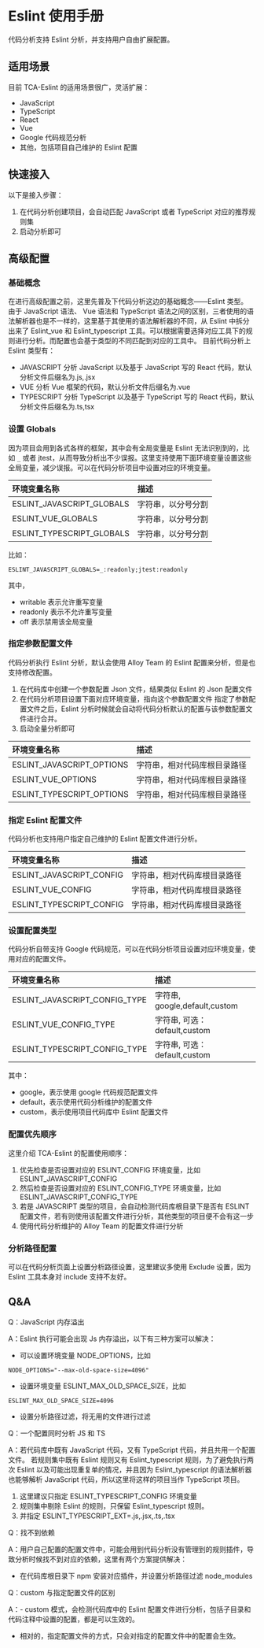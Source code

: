 # Eslint 使用手册

代码分析支持 Eslint 分析，并支持用户自由扩展配置。

## 适用场景

目前 TCA-Eslint 的适用场景很广，灵活扩展：

- JavaScript
- TypeScript
- React
- Vue
- Google 代码规范分析
- 其他，包括项目自己维护的 Eslint 配置

## 快速接入

以下是接入步骤：

1. 在代码分析创建项目，会自动匹配 JavaScript 或者 TypeScript 对应的推荐规则集
2. 启动分析即可

## 高级配置

### 基础概念

在进行高级配置之前，这里先普及下代码分析这边的基础概念——Eslint 类型。
由于 JavaScript 语法、 Vue 语法和 TypeScript 语法之间的区别，三者使用的语法解析器也是不一样的，这里基于其使用的语法解析器的不同，从 Eslint 中拆分出来了 Eslint_vue 和 Eslint_typescript 工具。可以根据需要选择对应工具下的规则进行分析。而配置也会基于类型的不同匹配到对应的工具中。
目前代码分析上 Eslint 类型有：

- JAVASCRIPT
  分析 JavaScript 以及基于 JavaScript 写的 React 代码，默认分析文件后缀名为.js,.jsx
- VUE
  分析 Vue 框架的代码，默认分析文件后缀名为.vue
- TYPESCRIPT
  分析 TypeScript 以及基于 TypeScript 写的 React 代码，默认分析文件后缀名为.ts,tsx

### 设置 Globals

因为项目会用到各式各样的框架，其中会有全局变量是 Eslint 无法识别到的，比如 `_` 或者 jtest，从而导致分析出不少误报。这里支持使用下面环境变量设置这些全局变量，减少误报。可以在代码分析项目中设置对应的环境变量。

| 环境变量名称              | 描述               |
| :------------------------ | :----------------- |
| ESLINT_JAVASCRIPT_GLOBALS | 字符串，以分号分割 |
| ESLINT_VUE_GLOBALS        | 字符串，以分号分割 |
| ESLINT_TYPESCRIPT_GLOBALS | 字符串，以分号分割 |

比如：

```shell
ESLINT_JAVASCRIPT_GLOBALS=_:readonly;jtest:readonly
```

其中，

- writable 表示允许重写变量
- readonly 表示不允许重写变量
- off 表示禁用该全局变量

### 指定参数配置文件

代码分析执行 Eslint 分析，默认会使用 Alloy Team 的 Eslint 配置来分析，但是也支持修改配置。

1. 在代码库中创建一个参数配置 Json 文件，结果类似 Eslint 的 Json 配置文件
2. 在代码分析项目设置下面对应环境变量，指向这个参数配置文件
   指定了参数配置文件之后，Eslint 分析时候就会自动将代码分析默认的配置与该参数配置文件进行合并。
3. 启动全量分析即可

| 环境变量名称              | 描述                         |
| :------------------------ | :--------------------------- |
| ESLINT_JAVASCRIPT_OPTIONS | 字符串，相对代码库根目录路径 |
| ESLINT_VUE_OPTIONS        | 字符串，相对代码库根目录路径 |
| ESLINT_TYPESCRIPT_OPTIONS | 字符串，相对代码库根目录路径 |

### 指定 Eslint 配置文件

代码分析也支持用户指定自己维护的 Eslint 配置文件进行分析。

| 环境变量名称             | 描述                         |
| :----------------------- | :--------------------------- |
| ESLINT_JAVASCRIPT_CONFIG | 字符串，相对代码库根目录路径 |
| ESLINT_VUE_CONFIG        | 字符串，相对代码库根目录路径 |
| ESLINT_TYPESCRIPT_CONFIG | 字符串，相对代码库根目录路径 |

### 设置配置类型

代码分析自带支持 Google 代码规范，可以在代码分析项目设置对应环境变量，使用对应的配置文件。

| 环境变量名称                  | 描述                                            |
| :---------------------------- | :---------------------------------------------- |
| ESLINT_JAVASCRIPT_CONFIG_TYPE | 字符串, google,default,custom                 |
| ESLINT_VUE_CONFIG_TYPE        | 字符串, 可选：default,custom                    |
| ESLINT_TYPESCRIPT_CONFIG_TYPE | 字符串, 可选：default,custom                    |

其中：

- google，表示使用 google 代码规范配置文件
- default，表示使用代码分析维护的配置文件
- custom，表示使用项目代码库中 Eslint 配置文件

### 配置优先顺序

这里介绍 TCA-Eslint 的配置使用顺序：

1. 优先检查是否设置对应的 ESLINT_CONFIG 环境变量，比如 ESLINT_JAVASCRIPT_CONFIG
2. 然后检查是否设置对应的 ESLINT_CONFIG_TYPE 环境变量，比如 ESLINT_JAVASCRIPT_CONFIG_TYPE
3. 若是 JAVASCRIPT 类型的项目，会自动检测代码库根目录下是否有 ESLINT 配置文件，若有则使用该配置文件进行分析，其他类型的项目便不会有这一步
4. 使用代码分析维护的 Alloy Team 的配置文件进行分析

### 分析路径配置

可以在代码分析页面上设置分析路径设置，这里建议多使用 Exclude 设置，因为 Eslint 工具本身对 include 支持不友好。

## Q&A

Q：JavaScript 内存溢出

A：Eslint 执行可能会出现 Js 内存溢出，以下有三种方案可以解决：

- 可以设置环境变量 NODE_OPTIONS，比如

```shell
NODE_OPTIONS="--max-old-space-size=4096"
```

- 设置环境变量 ESLINT_MAX_OLD_SPACE_SIZE，比如

```shell
ESLINT_MAX_OLD_SPACE_SIZE=4096
```

- 设置分析路径过滤，将无用的文件进行过滤

Q：一个配置同时分析 JS 和 TS

A：若代码库中既有 JavaScript 代码，又有 TypeScript 代码，并且共用一个配置文件。
若规则集中既有 Eslint 规则又有 Eslint_typescript 规则，为了避免执行两次 Eslint 以及可能出现重复单的情况，并且因为 Eslint_typescript 的语法解析器也能够解析 JavaScript 代码，所以这里将这样的项目当作 TypeScript 项目。

1. 这里建议只指定 ESLINT_TYPESCRIPT_CONFIG 环境变量
2. 规则集中剔除 Eslint 的规则，只保留 Eslint_typescript 规则。
3. 并指定 ESLINT_TYPESCRIPT_EXT=.js,.jsx,.ts,.tsx

Q：找不到依赖

A：用户自己配置的配置文件中，可能会用到代码分析没有管理到的规则插件，导致分析时候找不到对应的依赖，这里有两个方案提供解决：

- 在代码库根目录下 npm 安装对应插件，并设置分析路径过滤 node_modules

Q：custom 与指定配置文件的区别

A：- custom 模式，会检测代码库中的 Eslint 配置文件进行分析，包括子目录和代码注释中设置的配置，都是可以生效的。

- 相对的，指定配置文件的方式，只会对指定的配置文件中的配置会生效。
